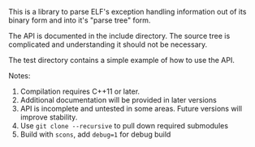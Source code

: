 This is a library to parse ELF's exception handling information out of its binary form and into it's "parse tree" form.

The API is documented in the include directory.  The source tree is complicated and understanding it should not be necessary.

The test directory contains a simple example of how to use the API.

Notes:

1. Compilation requires C++11 or later.
1. Additional documentation will be provided in later versions 
1. API is incomplete and untested in some areas.  Future versions will improve stability.
1. Use `git clone --recursive` to pull down required submodules
1. Build with `scons`, add `debug=1` for debug build

